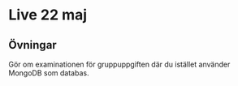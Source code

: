 # Live 22 maj


## Övningar

Gör om examinationen för gruppuppgiften där du istället använder MongoDB som databas.